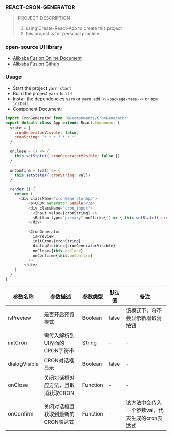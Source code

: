 <!--
 * @Author: ShenLing
 * @Date: 2020-11-24 17:51:57
 * @LastEditors: ShenLing
 * @LastEditTime: 2020-11-25 10:44:41
-->
### REACT-CRON-GENERATOR

> PROJECT DESCRIPTION
> 1. using Create-React-App to create this project
> 2. this project is for personal practice 

### open-source UI library
- [Alibaba Fusion Online Document](https://fusion.design/pc/component/doc/102)
- [Alibaba Fusion Github](https://github.com/alibaba-fusion/next?spm=fusion-design.component-design-fusion.0.0.272238035PO0Pw)
  
### Usage
- Start the project `yarn start`
- Build the project `yarn build`
- Install the dependencies `yarn` or `yarn add <--package-name-->` or `npm install`
- Component Document:
```js
import CronGenerator from '@/components/CronGenerator'
export default class App extends React.Component {
  state = {
    cronGeneratorVisible: false,
    cronString: '* * * ? * * *'
  }

  onClose = () => {
    this.setState({ cronGeneratorVisible: false })
  }
  
  onConfirm = (val) => {
    this.setState({ cronString: val})
  }

  render () {
	return (
	  <div className="cronGeneratorApp">
          <p>CRON Generator Sample:</p>
          <div className="cron_input">
            <Input value={cronString} />
            <Button type="primary" onClick={() => { this.setState({ cronGeneratorVisible: true }) }}>CRON</Button>
          </div>

          <CronGenerator
            isPreview
            initCron={cronString}
            dialogVisible={cronGeneratorVisible}
            onClose={this.onClose}
            onConfirm={this.onConfirm}
          />
        </div>
	)
  }
}
```
| 参数名称      | 参数描述                           | 参数类型   | 默认值  | 备注                                           |
| -----------   | ---------------------------------- | ---------- | -------| ---------------------------------------------- |
| isPreview     | 是否开启预览模式                   | Boolean     | false  | 该模式下，将不会显示新增取消按钮                                             |
| initCron      | 需传入解析到UI界面的CRON字符串     | String      | -      | -                                             |
| dialogVisible | CRON对话框显示                     | Boolean     | false  | -                                             |
| onClose       | 关闭对话框对应方法，且取消获取CRON  | Function   | -      | -                                             |
| onConfirm     | 关闭对话框且获取到最新的CRON表达式  | Function   |  -     | 该方法中会传入一个参数val，代表生成的cron表达式|
